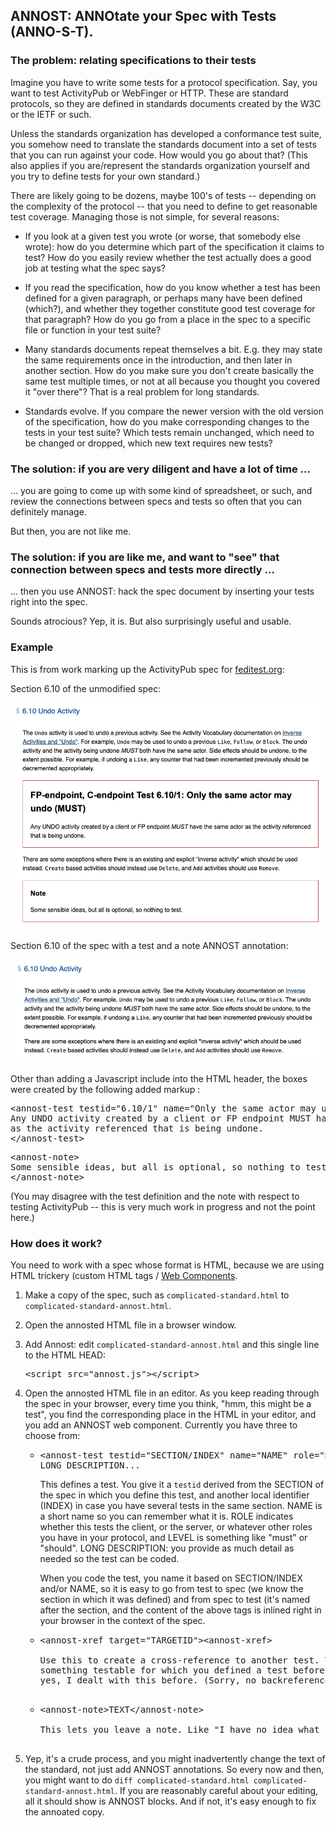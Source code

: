 ## ANNOST: ANNOtate your Spec with Tests (ANNO-S-T).

### The problem: relating specifications to their tests

Imagine you have to write some tests for a protocol specification. Say, you want to test ActivityPub
or WebFinger or HTTP. These are standard protocols, so they are defined in standards documents
created by the W3C or the IETF or such.

Unless the standards organization has developed a conformance test suite, you somehow need to
translate the standards document into a set of tests that you can run against your code. How would
you go about that? (This also applies if you are/represent the standards organization yourself
and you try to define tests for your own standard.)

There are likely going to be dozens, maybe 100's of tests -- depending on the complexity of the
protocol -- that you need to define to get reasonable test coverage. Managing those is not 
simple, for several reasons:

* If you look at a given test you wrote (or worse, that somebody else wrote): how do you determine
  which part of the specification it claims to test? How do you easily review whether the test
  actually does a good job at testing what the spec says?

* If you read the specification, how do you know whether a test has been defined for a given
  paragraph, or perhaps many have been defined (which?), and whether they together constitute good
  test coverage for that paragraph? How do you go from a place in the spec to a specific file
  or function in your test suite?

* Many standards documents repeat themselves a bit. E.g. they may state the same requirements once
  in the introduction, and then later in another section. How do you make sure you don't create basically
  the same test multiple times, or not at all because you thought you covered it "over there"?
  That is a real problem for long standards.

* Standards evolve. If you compare the newer version with the old version of the specification,
  how do you make corresponding changes to the tests in your test suite? Which tests remain unchanged,
  which need to be changed or dropped, which new text requires new tests?

### The solution: if you are very diligent and have a lot of time ...

... you are going to come up with some kind of spreadsheet, or such, and review the connections
between specs and tests so often that you can definitely manage. 

But then, you are not like me.

### The solution: if you are like me, and want to "see" that connection between specs and tests more directly ...

... then you use ANNOST: hack the spec document by inserting your tests right into the spec.

Sounds atrocious? Yep, it is. But also surprisingly useful and usable.

### Example

This is from work marking up the ActivityPub spec for [feditest.org](https://feditest.org/):

Section 6.10 of the unmodified spec:

![Section 6.10 -- unmodified](images/ap-spec-example.png)

Section 6.10 of the spec with a test and a note ANNOST annotation:

![Section 6.10 -- with ANNOST annotations](images/ap-spec-example-annost.png)

Other than adding a Javascript include into the HTML header, the boxes were created by the
following added markup :

<pre>
&lt;annost-test testid="6.10/1" name="Only the same actor may undo" role="FP-endpoint, C-endpoint" level="MUST" id="test-6.10/1"&gt;
Any UNDO activity created by a client or FP endpoint MUST have the same actor
as the activity referenced that is being undone.
&lt;/annost-test&gt;
</pre>
<pre>
&lt;annost-note&gt;
Some sensible ideas, but all is optional, so nothing to test.
&lt;/annost-note&gt;
</pre>
(You may disagree with the test definition and the note with respect to testing ActivityPub
-- this is very much work in progress and not the point here.)

### How does it work?

You need to work with a spec whose format is HTML, because we are using HTML trickery (custom
HTML tags / [Web Components](https://en.wikipedia.org/wiki/Web_Components).

1. Make a copy of the spec, such as `complicated-standard.html` to `complicated-standard-annost.html`.
 
1. Open the annosted HTML file in a browser window.

1. Add Annost: edit `complicated-standard-annost.html` and this single line to the HTML HEAD:

   <pre>&lt;script src="annost.js"&gt;&lt;/script&gt;</pre>

1. Open the annosted HTML file in an editor. As you keep reading through the spec in your browser,
   every time you think, "hmm, this might be a test", you find the corresponding place in the
   HTML in your editor, and you add an ANNOST web component. Currently you have three to choose
   from:

   * <pre>&lt;annost-test testid="SECTION/INDEX" name="NAME" role="ROLE" level="LEVEL">
     LONG DESCRIPTION...
     </pre>

     This defines a test. You give it a `testid` derived from the SECTION of the spec in which 
     you define this test, and another local identifier (INDEX) in case you have several tests
     in the same section. NAME is a short name so you can remember what it is. ROLE indicates
     whether this tests the client, or the server, or whatever other roles you have in your
     protocol, and LEVEL is something like "must" or "should". LONG DESCRIPTION: you provide
     as much detail as needed so the test can be coded.

     When you code the test, you name it based on SECTION/INDEX and/or NAME, so it is easy
     to go from test to spec (we know the section in which it was defined) and from spec
     to test (it's named after the section, and the content of the above tags is inlined
     right in your browser in the context of the spec.

   * <pre>&lt;annost-xref target="TARGETID"&gt;&lt;annost-xref&gt;

     Use this to create a cross-reference to another test. This is useful if the spec describes
     something testable for which you defined a test before. This way, you can remind yourself:
     yes, I dealt with this before. (Sorry, no backreferences yet.)

   * <pre>&lt;annost-note&gt;TEXT&lt/annost-note&gt;

     This lets you leave a note. Like "I have no idea what they are talking about here" :-)

1. Yep, it's a crude process, and you might inadvertently change the text of the standard,
   not just add ANNOST annotations. So every now and then, you might want to do
   `diff complicated-standard.html complicated-standard-annost.html`. If you are reasonably
   careful about your editing, all it should show is ANNOST blocks. And if not, it's easy
   enough to fix the annoated copy.



